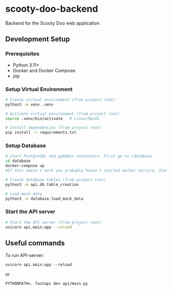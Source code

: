 # scooty-doo-backend
Backend for the Scooty Doo web application

## Development Setup

### Prerequisites
- Python 3.11+
- Docker and Docker Compose
- pip

### Setup Virtual Environment
```bash
# Create virtual environment (from project root)
python3 -m venv .venv

# Activate virtual environment (from project root)
source .venv/bin/activate   # Linux/MacOS

# Install dependencies (from project root)
pip install -r requirements.txt
```

### Setup Database
```bash
# Start PostgreSQL and pgAdmin containers. First go to /database
cd database
docker-compose up
#If this doesn't work you probably haven't started docker service. Start it and try again.

# Create database tables (from project root)
python3 -m api.db.table_creation

# Load mock data
python3 -m database.load_mock_data

```

### Start the API server
```bash
# Start the API server (from project root)
uvicorn api.main:app --reload
```

## Useful commands

To run API-server:
```
uvicorn api.main:app --reload
```
or
```
PYTHONPATH=. fastapi dev api/main.py
```
